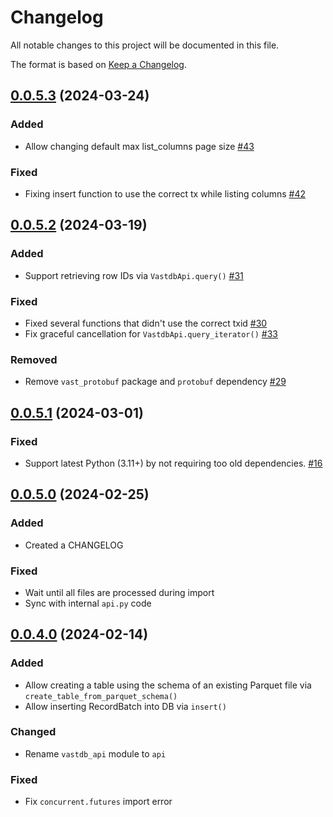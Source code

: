 # Changelog

All notable changes to this project will be documented in this file.

The format is based on [Keep a Changelog](https://keepachangelog.com/en/1.0.0/).

## [0.0.5.3] (2024-03-24)
[0.0.5.3]: https://github.com/vast-data/vastdb_sdk/compare/v0.0.5.2...v0.0.5.3

### Added
- Allow changing default max list_columns page size [#43]

### Fixed
- Fixing insert function to use the correct tx while listing columns [#42]

## [0.0.5.2] (2024-03-19)
[0.0.5.2]: https://github.com/vast-data/vastdb_sdk/compare/v0.0.5.1...v0.0.5.2

### Added
- Support retrieving row IDs via `VastdbApi.query()` [#31]

### Fixed
- Fixed several functions that didn't use the correct txid [#30]
- Fix graceful cancellation for `VastdbApi.query_iterator()` [#33]

### Removed
- Remove `vast_protobuf` package and `protobuf` dependency [#29]


## [0.0.5.1] (2024-03-01)
[0.0.5.1]: https://github.com/vast-data/vastdb_sdk/compare/v0.0.5.0...v0.0.5.1

### Fixed
- Support latest Python (3.11+) by not requiring too old dependencies. [#16]


## [0.0.5.0] (2024-02-25)
[0.0.5.0]: https://github.com/vast-data/vastdb_sdk/compare/v0.0.4.0...v0.0.5.0

### Added
- Created a CHANGELOG

### Fixed
- Wait until all files are processed during import
- Sync with internal `api.py` code


## [0.0.4.0] (2024-02-14)
[0.0.4.0]: https://github.com/vast-data/vastdb_sdk/compare/v0.0.2...v0.0.4.0

### Added
- Allow creating a table using the schema of an existing Parquet file via `create_table_from_parquet_schema()`
- Allow inserting RecordBatch into DB via `insert()`

### Changed
- Rename `vastdb_api` module to `api`

### Fixed
- Fix `concurrent.futures` import error


[#16]: https://github.com/vast-data/vastdb_sdk/pull/16
[#29]: https://github.com/vast-data/vastdb_sdk/pull/29
[#30]: https://github.com/vast-data/vastdb_sdk/pull/30
[#31]: https://github.com/vast-data/vastdb_sdk/pull/31
[#33]: https://github.com/vast-data/vastdb_sdk/pull/33
[#42]: https://github.com/vast-data/vastdb_sdk/pull/42
[#43]: https://github.com/vast-data/vastdb_sdk/pull/43
